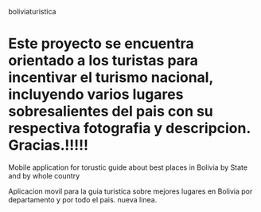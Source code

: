 boliviaturistica

Este proyecto se encuentra orientado a los turistas para incentivar el turismo nacional, incluyendo varios lugares sobresalientes del pais con su respectiva fotografia y descripcion. Gracias.!!!!!
================

Mobile application for torustic guide about best places in Bolivia by State and by whole country

Aplicacion movil para la guia turistica sobre mejores lugares en Bolivia por departamento y por todo el pais.
nueva linea.
